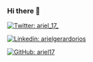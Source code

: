 ### Hi there 👋

[![Twitter: ariel_17_](https://img.shields.io/twitter/follow/ariel_17_?style=social)](https://twitter.com/ariel_17_)

[![Linkedin: arielgerardorios](https://img.shields.io/badge/-arielgerardorios-blue?style=flat-square&logo=Linkedin&logoColor=white&link=https://www.linkedin.com/in/arielgerardorios/)](https://www.linkedin.com/in/arielgerardorios/)

[![GitHub: ariel17](https://img.shields.io/github/followers/ariel17?label=follow&style=social)](https://github.com/ariel17)
